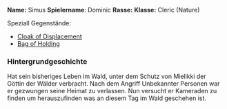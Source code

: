**Name:** Simus 
**Spielername**: Dominic
**Rasse:** 
**Klasse:** Cleric (Nature)

Speziall Gegenstände:
- [Cloak of Displacement](Equipment.md#Cloak%20of%20Displacement) 
- [Bag of Holding](Equipment.md#Bag%20of%20Holding) 

### Hintergrundgeschichte
Hat sein bisheriges Leben im Wald, unter dem Schutz von Mielikki der Göttin der Wälder verbracht. Nach dem Angriff Unbekannter Personen war er gezwungen seine Heimat zu verlassen. Nun versucht er Kameraden zu finden um herauszufinden was an diesem Tag im Wald geschehen ist.